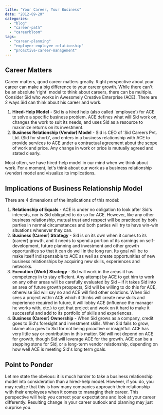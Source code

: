 ```yaml
---
title: "Your Career, Your Business"
date: "2012-09-20"
categories: 
  - "blog"
  - "career-path"
  - "careerbloom"
tags: 
  - "career-planning"
  - "employer-employee-relationship"
  - "proactive-career-management"
---
```


## Career Matters

Career matters, good career matters greatly. Right perspective about your career can make a big difference to your career growth. While there can't be an absolute 'right' model to think about careers, there can be multiple. Consider Sid who works in Awesomely Creative Enterprise (ACE). There are 2 ways Sid can think about his career and work.

1. **Hired-Help Model** - Sid is a hired help (also called 'employee') for ACE to solve a specific business problem. ACE defines what will Sid work on, changes the work to suit its needs, and uses Sid as a resource to maximize returns on its investment.
2. **Business Relationship (Vendor) Model** - Sid is CEO of 'Sid Careers Pvt. Ltd. (Sid for short)', and enters in a business relationship with ACE to provide services to ACE under a contractual agreement about the scope of work and price. Any change in work or price is mutually agreed and stated clearly.

Most often, we have hired-help model in our mind when we think about work. For a moment, let's think about our work as a business relationship (vendor) model and visualize its implications.

## Implications of Business Relationship Model

There are 4 dimensions of the implications of this model:

1. **Relationship of Equals** - ACE is under no obligation to look after Sid's interests, nor is Sid obligated to do so for ACE. However, like any other business relationship, mutual trust and respect will be practiced by both parties in normal circumstances and both parties will try to have win-win situations whenever they can.
2. **Business (Career) Strategy** - Sid is on its own when it comes to its (career) growth, and it needs to spend a portion of its earnings on self-development, future planning and investment and other growth opportunities so that it can do well in the long run. Its goal will be to make itself indispensable to ACE as well as create opportunities of new business relationships by acquiring new skills, experiences and networks.
3. **Execution (Work) Strategy** - Sid will work in the areas it has competency in to stay efficient. Any attempt by ACE to get him to work on any other areas will be carefully evaluated by Sid – if it takes Sid into an area of future growth prospects, Sid will be willing to do this for ACE, otherwise Sid will say no and ACE will find other solutions. When Sid sees a project within ACE which it thinks will create new skills and experience required in future, it will lobby ACE (influence the manager he works with, etc.) to get that project and work on it hard to make it successful and add to its portfolio of skills and experiences.
4. **Business (Career) Ownership** - When Sid grows as a company, credit goes to Sid's foresight and investment skills. When Sid fails to grow, blame also goes to Sid for not being proactive or insightful. ACE has very little say or contribution in this matter. Sid will not depend on ACE for growth, though Sid will leverage ACE for the growth. ACE can be a stepping stone for Sid, or a long-term vendor relationship, depending on how well ACE is meeting Sid's long term goals.

## Point to Ponder

Let me state the obvious: it is much harder to take a business relationship model into consideration than a hired-help model. However, if you do, you may realize that this is how many companies approach their relationship with their employees when it comes to managing their career. This perspective will help you correct your expectations and look at your career differently. Resulting change in your career outlook and planning may just surprise you.
